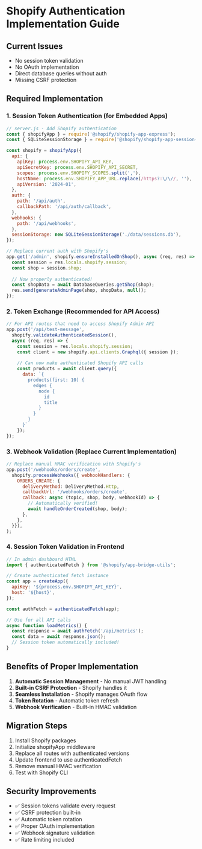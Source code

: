 # Shopify Authentication Implementation Guide

## Current Issues
- No session token validation
- No OAuth implementation
- Direct database queries without auth
- Missing CSRF protection

## Required Implementation

### 1. Session Token Authentication (for Embedded Apps)

```javascript
// server.js - Add Shopify authentication
const { shopifyApp } = require('@shopify/shopify-app-express');
const { SQLiteSessionStorage } = require('@shopify/shopify-app-session-storage-sqlite');

const shopify = shopifyApp({
  api: {
    apiKey: process.env.SHOPIFY_API_KEY,
    apiSecretKey: process.env.SHOPIFY_API_SECRET,
    scopes: process.env.SHOPIFY_SCOPES.split(','),
    hostName: process.env.SHOPIFY_APP_URL.replace(/https?:\/\//, ''),
    apiVersion: '2024-01',
  },
  auth: {
    path: '/api/auth',
    callbackPath: '/api/auth/callback',
  },
  webhooks: {
    path: '/api/webhooks',
  },
  sessionStorage: new SQLiteSessionStorage('./data/sessions.db'),
});

// Replace current auth with Shopify's
app.get('/admin', shopify.ensureInstalledOnShop(), async (req, res) => {
  const session = res.locals.shopify.session;
  const shop = session.shop;
  
  // Now properly authenticated!
  const shopData = await DatabaseQueries.getShop(shop);
  res.send(generateAdminPage(shop, shopData, null));
});
```

### 2. Token Exchange (Recommended for API Access)

```javascript
// For API routes that need to access Shopify Admin API
app.post('/api/test-message', 
  shopify.validateAuthenticatedSession(),
  async (req, res) => {
    const session = res.locals.shopify.session;
    const client = new shopify.api.clients.Graphql({ session });
    
    // Can now make authenticated Shopify API calls
    const products = await client.query({
      data: `{
        products(first: 10) {
          edges {
            node {
              id
              title
            }
          }
        }
      }`
    });
});
```

### 3. Webhook Validation (Replace Current Implementation)

```javascript
// Replace manual HMAC verification with Shopify's
app.post('/webhooks/orders/create',
  shopify.processWebhooks({ webhookHandlers: {
    ORDERS_CREATE: {
      deliveryMethod: DeliveryMethod.Http,
      callbackUrl: '/webhooks/orders/create',
      callback: async (topic, shop, body, webhookId) => {
        // Automatically verified!
        await handleOrderCreated(shop, body);
      },
    },
  }}),
);
```

### 4. Session Token Validation in Frontend

```javascript
// In admin dashboard HTML
import { authenticatedFetch } from '@shopify/app-bridge-utils';

// Create authenticated fetch instance
const app = createApp({
  apiKey: '${process.env.SHOPIFY_API_KEY}',
  host: '${host}',
});

const authFetch = authenticatedFetch(app);

// Use for all API calls
async function loadMetrics() {
  const response = await authFetch('/api/metrics');
  const data = await response.json();
  // Session token automatically included!
}
```

## Benefits of Proper Implementation

1. **Automatic Session Management** - No manual JWT handling
2. **Built-in CSRF Protection** - Shopify handles it
3. **Seamless Installation** - Shopify manages OAuth flow
4. **Token Rotation** - Automatic token refresh
5. **Webhook Verification** - Built-in HMAC validation

## Migration Steps

1. Install Shopify packages
2. Initialize shopifyApp middleware
3. Replace all routes with authenticated versions
4. Update frontend to use authenticatedFetch
5. Remove manual HMAC verification
6. Test with Shopify CLI

## Security Improvements

- ✅ Session tokens validate every request
- ✅ CSRF protection built-in
- ✅ Automatic token rotation
- ✅ Proper OAuth implementation
- ✅ Webhook signature validation
- ✅ Rate limiting included